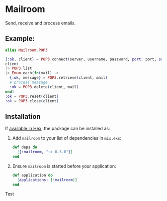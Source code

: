 # Mailroom

Send, receive and process emails.

## Example:

```elixir
alias Mailroom.POP3

{:ok, client} = POP3.connect(server, username, password, port: port, ssl: true)
client
|> POP3.list
|> Enum.each(fn(mail) ->
  {:ok, message} = POP3.retrieve(client, mail)
  # process message
  :ok = POP3.delete(client, mail)
end)
:ok = POP3.reset(client)
:ok = POP3.close(client)
```

## Installation

If [available in Hex](https://hex.pm/docs/publish), the package can be installed as:

1. Add `mailroom` to your list of dependencies in `mix.exs`:

   ```elixir
   def deps do
     [{:mailroom, "~> 0.3.0"}]
   end
   ```

2. Ensure `mailroom` is started before your application:

   ```elixir
   def application do
     [applications: [:mailroom]]
   end
   ```
Test